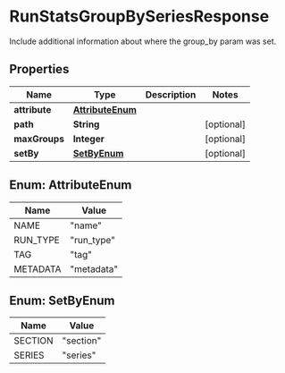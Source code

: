 

# RunStatsGroupBySeriesResponse

Include additional information about where the group_by param was set.

## Properties

| Name | Type | Description | Notes |
|------------ | ------------- | ------------- | -------------|
|**attribute** | [**AttributeEnum**](#AttributeEnum) |  |  |
|**path** | **String** |  |  [optional] |
|**maxGroups** | **Integer** |  |  [optional] |
|**setBy** | [**SetByEnum**](#SetByEnum) |  |  [optional] |



## Enum: AttributeEnum

| Name | Value |
|---- | -----|
| NAME | &quot;name&quot; |
| RUN_TYPE | &quot;run_type&quot; |
| TAG | &quot;tag&quot; |
| METADATA | &quot;metadata&quot; |



## Enum: SetByEnum

| Name | Value |
|---- | -----|
| SECTION | &quot;section&quot; |
| SERIES | &quot;series&quot; |



